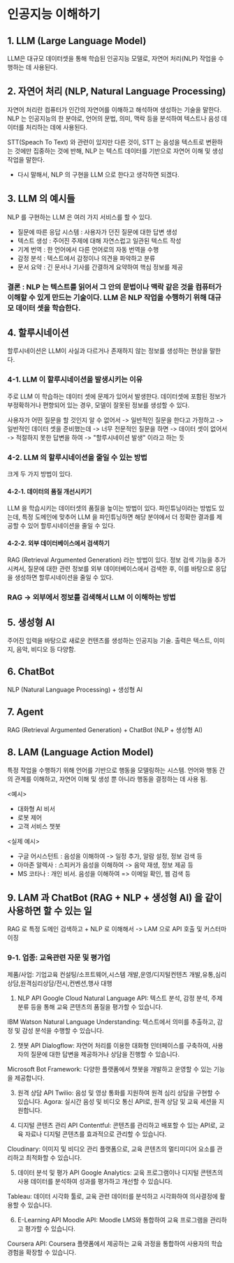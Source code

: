 # 인공지능 이해하기

## 1. LLM (Large Language Model)
LLM은 대규모 데이터셋을 통해 학습된 인공지능 모델로, 자연어 처리(NLP) 작업을 수행하는 데 사용된다.

## 2. 자연어 처리 (NLP, Natural Language Processing)
자연어 처리란 컴퓨터가 인간의 자연어를 이해하고 해석하며 생성하는 기술을 말한다. NLP 는 인공지능의 한 분야로, 언어의 문법, 의미, 맥락 등을 분석하여 텍스트나 음성 데이터를 처리하는 데에 사용된다.

STT(Speach To Text) 와 관련이 있지만 다른 것이, STT 는 음성을 텍스트로 변환하는 것에만 집중하는 것에 반해, NLP 는 텍스트 데이터를 기반으로 자연어 이해 및 생성 작업을 말한다.

* 다시 말해서, NLP 의 구현을 LLM 으로 한다고 생각하면 되겠다.

## 3. LLM 의 예시들
NLP 를 구현하는 LLM 은 여러 가지 서비스를 할 수 있다.
- 질문에 따른 응답 시스템 : 사용자가 던진 질문에 대한 답변 생성
- 텍스트 생성 : 주어진 주제에 대해 자연스럽고 일관된 텍스트 작성
- 기계 번역 : 한 언어에서 다른 언어로의 자동 번역을 수행
- 감정 분석 : 텍스트에서 감정이나 의견을 파악하고 분류
- 문서 요약 : 긴 문서나 기사를 간결하게 요약하여 핵심 정보를 제공

### 결론 : NLP 는 텍스트를 읽어서 그 안의 문법이나 맥락 같은 것을 컴퓨터가 이해할 수 있게 만드는 기술이다. LLM 은 NLP 작업을 수행하기 위해 대규모 데이터 셋을 학습한다.

## 4. 할루시네이션
할루시네이션은 LLM이 사실과 다르거나 존재하지 않는 정보를 생성하는 현상을 말한다.

### 4-1. LLM 이 할루시네이션을 발생시키는 이유
주로 LLM 이 학습하는 데이터 셋에 문제가 있어서 발생한다. 데이터셋에 포함된 정보가 부정확하거나 편향되어 있는 경우, 모델이 잘못된 정보를 생성할 수 있다.

사용자가 어떤 질문을 할 것인지 알 수 없어서 -> 일반적인 질문을 한다고 가정하고 -> 일반적인 데이터 셋을 준비했는데 -> 너무 전문적인 질문을 하면 -> 데이터 셋이 없어서 -> 적절하지 못한 답변을 하여 -> "할루시네이션 발생" 이라고 하는 듯

### 4-2. LLM 의 할루시네이션을 줄일 수 있는 방법
크게 두 가지 방법이 있다.

#### 4-2-1. 데이터의 품질 개선시키기
LLM 을 학습시키는 데이터셋의 품질을 높이는 방법이 있다. 파인튜닝이라는 방법도 있는데, 특정 도메인에 맞추어 LLM 을 파인튜닝하면 해당 분야에서 더 정확한 결과를 제공할 수 있어 할루시네이션을 줄일 수 있다.

#### 4-2-2. 외부 데이터베이스에서 검색하기
RAG (Retrieval Argumented Generation) 라는 방법이 있다. 정보 검색 기능을 추가시켜서, 질문에 대한 관련 정보를 외부 데이터베이스에서 검색한 후, 이를 바탕으로 응답을 생성하면 할루시네이션을 줄일 수 있다.

### RAG -> 외부에서 정보를 검색해서 LLM 이 이해하는 방법

## 5. 생성형 AI
주어진 입력을 바탕으로 새로운 컨텐츠를 생성하는 인공지능 기술. 출력은 텍스트, 이미지, 음악, 비디오 등 다양함.

## 6. ChatBot
NLP (Natural Language Processing) + 생성형 AI

## 7. Agent
RAG (Retrieval Argumented Generation) + ChatBot (NLP + 생성형 AI)

## 8. LAM (Language Action Model)
특정 작업을 수행하기 위해 언어를 기반으로 행동을 모델링하는 시스템. 언어와 행동 간의 관계를 이해하고, 자연어 이해 및 생성 뿐 아니라 행동을 결정하는 데 사용 됨.

<예시>
- 대화형 AI 비서
- 로봇 제어
- 고객 서비스 챗봇

<실제 예시>
- 구글 어시스턴트 : 음성을 이해하여 -> 일정 추가, 알람 설정, 정보 검색 등
- 아마존 알렉사 : 스피커가 음성을 이해하여 -> 음악 재생, 정보 제공 등
- MS 코타나 : 개인 비서. 음성을 이해하여 => 이메일 확인, 웹 검색 등

## 9. LAM 과 ChatBot (RAG + NLP + 생성형 AI) 을 같이 사용하면 할 수 있는 일
RAG 로 특정 도메인 검색하고 + NLP 로 이해해서 -> LAM 으로 API 호출 및 커스터마이징


### 9-1. 업종: 교육관련 자문 및 평가업
제품/사업: 기업교육 컨설팅/소프트웨어,시스템 개발,운영/디지털컨텐츠 개발,유통,심리상담,원격심리상담/전시,컨벤션,행사 대행

1. NLP API
Google Cloud Natural Language API: 텍스트 분석, 감정 분석, 주제 분류 등을 통해 교육 콘텐츠의 품질을 평가할 수 있습니다.

IBM Watson Natural Language Understanding: 텍스트에서 의미를 추출하고, 감정 및 감성 분석을 수행할 수 있습니다.

2. 챗봇 API
Dialogflow: 자연어 처리를 이용한 대화형 인터페이스를 구축하여, 사용자의 질문에 대한 답변을 제공하거나 상담을 진행할 수 있습니다.

Microsoft Bot Framework: 다양한 플랫폼에서 챗봇을 개발하고 운영할 수 있는 기능을 제공합니다.

3. 원격 상담 API
Twilio: 음성 및 영상 통화를 지원하여 원격 심리 상담을 구현할 수 있습니다.
Agora: 실시간 음성 및 비디오 통신 API로, 원격 상담 및 교육 세션을 지원합니다.

4. 디지털 콘텐츠 관리 API
Contentful: 콘텐츠를 관리하고 배포할 수 있는 API로, 교육 자료나 디지털 콘텐츠를 효과적으로 관리할 수 있습니다.

Cloudinary: 이미지 및 비디오 관리 플랫폼으로, 교육 콘텐츠의 멀티미디어 요소를 관리하고 최적화할 수 있습니다.

5. 데이터 분석 및 평가 API
Google Analytics: 교육 프로그램이나 디지털 콘텐츠의 사용 데이터를 분석하여 성과를 평가하고 개선할 수 있습니다.

Tableau: 데이터 시각화 툴로, 교육 관련 데이터를 분석하고 시각화하여 의사결정에 활용할 수 있습니다.

6. E-Learning API
Moodle API: Moodle LMS와 통합하여 교육 프로그램을 관리하고 평가할 수 있습니다.

Coursera API: Coursera 플랫폼에서 제공하는 교육 과정을 통합하여 사용자의 학습 경험을 확장할 수 있습니다.